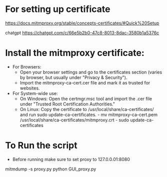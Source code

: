 # For setting up certificate

https://docs.mitmproxy.org/stable/concepts-certificates/#Quick%20Setup

chatgpt
https://chatgpt.com/c/66e5b2b0-47c8-8013-8dac-3580b1a5376c

# Install the mitmproxy certificate:

- For Browsers:
  - Open your browser settings and go to the certificates section (varies by browser, but usually under "Privacy & Security").
  - Import the mitmproxy-ca-cert.cer file and mark it as trusted for websites.
- For System-wide use:
  - On Windows:
    Open the certmgr.msc tool and import the .cer file under "Trusted Root Certification Authorities."
  - On Linux:
    Copy the certificate to /usr/local/share/ca-certificates/ and run sudo update-ca-certificates. - mv mitmproxy-ca-cert.pem /usr/local/share/ca-certificates/mitmproxy.crt - sudo update-ca-certificates

# To Run the script

- Before running make sure to set proxy to 127.0.0.01:8080

mitmdump -s proxy.py
python GUI_proxy.py
